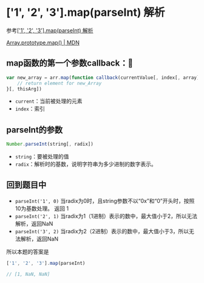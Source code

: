 # ['1', '2', '3'].map(parseInt) 解析

参考[['1', '2', '3'].map(parseInt) 解析](https://github.com/Advanced-Frontend/Daily-Interview-Question/issues/4)

[Array.prototype.map() | MDN](https://developer.mozilla.org/zh-CN/docs/Web/JavaScript/Reference/Global_Objects/Array/map)

## map函数的第一个参数callback：

```javascript
var new_array = arr.map(function callback(currentValue[, index[, array]]) {
    // return element for new_Array
}[, thisArg])
```

- `current`：当前被处理的元素
- `index`：索引

## parseInt的参数

```javascript
Number.parseInt(string[, radix])
```

- `string`：要被处理的值
- `radix`：解析时的基数，说明字符串为多少进制的数字表示。

## 回到题目中

- `parseInt('1', 0)` 当radix为0时，且string参数不以“0x”和“0”开头时，按照10为基数处理。 返回 1
- `parseInt('2', 1)` 当radix为1（1进制）表示的数中，最大值小于2，所以无法解析，返回NaN
- `parseInt('3', 2)` 当radix为2（2进制）表示的数中，最大值小于3，所以无法解析，返回NaN

所以本题的答案是

```javascript
['1', '2', '3'].map(parseInt)

// [1, NaN, NaN]
```